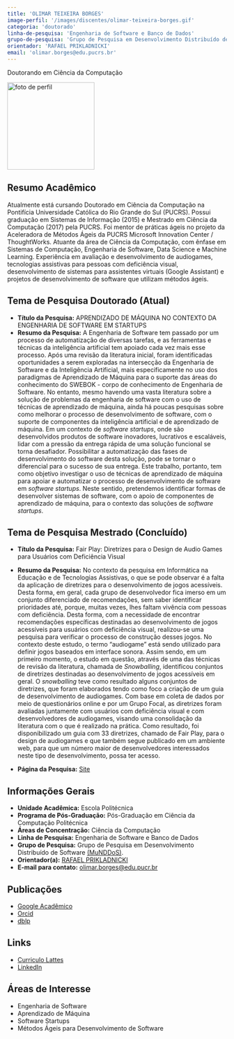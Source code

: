 ```yaml
---
title: 'OLIMAR TEIXEIRA BORGES'
image-perfil: '/images/discentes/olimar-teixeira-borges.gif'
categoria: 'doutorado'
linha-de-pesquisa: 'Engenharia de Software e Banco de Dados'
grupo-de-pesquisa: 'Grupo de Pesquisa em Desenvolvimento Distribuído de Software (MuNDDoS)'
orientador: 'RAFAEL PRIKLADNICKI'
email: 'olimar.borges@edu.pucrs.br'
---
```


Doutorando em Ciência da Computação

<img src="{{site.baseurl}}/images/equipe/olimarfoto.gif" alt="foto de perfil" width="200"/>

## Resumo Acadêmico

Atualmente está cursando Doutorado em Ciência da Computação na Pontifícia Universidade Católica do Rio Grande do Sul (PUCRS). Possui graduação em Sistemas de Informação (2015) e Mestrado em Ciência da Computação (2017) pela PUCRS. Foi mentor de práticas ágeis no projeto da Aceleradora de Métodos Ágeis da PUCRS Microsoft Innovation Center / ThoughtWorks. Atuante da área de Ciência da Computação, com ênfase em Sistemas de Computação, Engenharia de Software, Data Science e Machine Learning. Experiência em avaliação e desenvolvimento de audiogames, tecnologias assistivas para pessoas com deficiência visual, desenvolvimento de sistemas para assistentes virtuais (Google Assistant) e projetos de desenvolvimento de software que utilizam métodos ágeis.

## Tema de Pesquisa Doutorado (Atual)

- **Título da Pesquisa:** APRENDIZADO DE MÁQUINA NO CONTEXTO DA ENGENHARIA DE SOFTWARE EM STARTUPS
- **Resumo da Pesquisa:** A Engenharia de Software tem passado por um processo de automatização de diversas tarefas, e as ferramentas e técnicas da inteligência artificial tem apoiado cada vez mais esse processo. Após uma revisão da literatura inicial, foram identificadas oportunidades a serem exploradas na intersecção da Engenharia de Software e da Inteligência Artificial, mais especificamente no uso dos paradigmas de Aprendizado de Máquina para o suporte das áreas do conhecimento do SWEBOK - corpo de conhecimento de Engenharia de Software. No entanto, mesmo havendo uma vasta literatura sobre a solução de problemas da engenharia de software com o uso de técnicas de aprendizado de máquina, ainda há poucas pesquisas sobre como melhorar o processo de desenvolvimento de software, com o suporte de componentes da inteligência artificial e de aprendizado de máquina. Em um contexto de _software startups_, onde são desenvolvidos produtos de software inovadores, lucrativos e escaláveis, lidar com a pressão da entrega rápida de uma solução funcional se torna desafiador. Possibilitar a automatização das fases de desenvolvimento do software desta solução, pode se tornar o diferencial para o sucesso de sua entrega. Este trabalho, portanto, tem como objetivo investigar o uso de técnicas de aprendizado de máquina para apoiar e automatizar o processo de desenvolvimento de software em _software startups_.
Neste sentido, pretendemos identificar formas de desenvolver sistemas de software, com o apoio de componentes de aprendizado de máquina, para o contexto das soluções de _software startups_.

## Tema de Pesquisa Mestrado (Concluído)

- **Título da Pesquisa:** Fair Play: Diretrizes para o Design de Audio Games para Usuários com Deficiência Visual

- **Resumo da Pesquisa:** No contexto da pesquisa em Informática na Educação e de Tecnologias Assistivas, o que se pode observar é a falta da aplicação de diretrizes para o desenvolvimento de jogos acessíveis. Desta forma, em geral, cada grupo de desenvolvedor fica imerso em um conjunto diferenciado de recomendações, sem saber identificar prioridades até, porque, muitas vezes, lhes faltam vivência com pessoas com deficiência. Desta forma, com a necessidade de encontrar recomendações específicas destinadas ao desenvolvimento de jogos acessíveis para usuários com deficiência visual, realizou-se uma pesquisa para verificar o processo de construção desses jogos. No contexto deste estudo, o termo “audiogame” está sendo utilizado para definir jogos baseados em interface sonora. Assim sendo, em um primeiro momento, o estudo em questão, através de uma das técnicas de revisão da literatura, chamada de _Snowballing_, identificou conjuntos de diretrizes destinadas ao desenvolvimento de jogos acessíveis em geral. O _snowballing_ teve como resultado alguns conjuntos de diretrizes, que foram elaborados tendo como foco a criação de um guia de desenvolvimento de audiogames. Com base em coleta de dados por meio de questionários online e por um Grupo Focal, as diretrizes foram avaliadas juntamente com usuários com deficiência visual e com desenvolvedores de audiogames, visando uma consolidação da literatura com o que é realizado na prática. Como resultado, foi disponibilizado um guia com 33 diretrizes, chamado de Fair Play, para o design de audiogames e que também segue publicado em um ambiente web, para que um número maior de desenvolvedores interessados neste tipo de desenvolvimento, possa ter acesso.

- **Página da Pesquisa:** [Site](https://olimarborges.github.io/FairPlay/)

## Informações Gerais

- **Unidade Acadêmica:** Escola Politécnica
- **Programa de Pós-Graduação:** Pós-Graduação em Ciência da Computação Politécnica
- **Áreas de Concentração:** Ciência da Computação
- **Linha de Pesquisa:** Engenharia de Software e Banco de Dados
- **Grupo de Pesquisa:** Grupo de Pesquisa em Desenvolvimento Distribuído de Software [(MuNDDoS)](http://munddos.com.br/).
- **Orientador(a):** [RAFAEL PRIKLADNICKI](http://www.pucrs.br/pesquisadores/rafael-prikladnicki/)
- **E-mail para contato:** [olimar.borges@edu.pucr.br](mailto:olimar.borges@edu.pucr.br)

## Publicações

- [Google Acadêmico](https://scholar.google.com.br/citations?user=r8CmQWEAAAAJ&hl=pt-BR&authuser=1)
- [Orcid](https://orcid.org/0000-0002-2567-2570)
- [dblp](https://dblp.uni-trier.de/pers/hd/b/Borges:Olimar_Teixeira)

## Links
- [Curriculo Lattes](http://lattes.cnpq.br/1453803389754404)
- [LinkedIn](https://www.linkedin.com/in/olimarteixeiraborges/)

## Áreas de Interesse

- Engenharia de Software
- Aprendizado de Máquina
- Software Startups
- Métodos Ágeis para Desenvolvimento de Software
